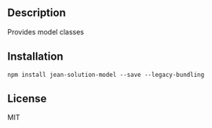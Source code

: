 ## Description

Provides model classes 

## Installation

`npm install jean-solution-model --save --legacy-bundling`

## License

MIT
